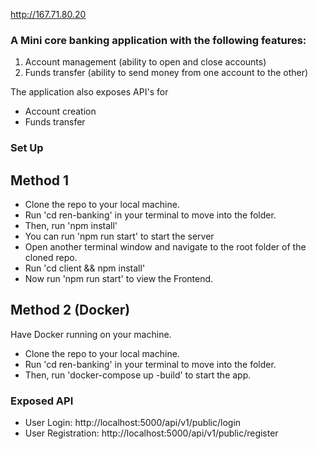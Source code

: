 http://167.71.80.20

### A Mini core banking application with the following features:

1. Account management (ability to open and close accounts)
2. Funds transfer (ability to send money from one account to the other)

The application also exposes API's for
- Account creation
- Funds transfer

### Set Up
## Method 1
- Clone the repo to your local machine.
- Run 'cd ren-banking' in your terminal to move into the folder.
- Then, run 'npm install'
- You can run 'npm run start' to start the server
- Open another terminal window and navigate to the root folder of the cloned repo.
- Run 'cd client && npm install'
- Now run 'npm run start' to view the Frontend.

## Method 2 (Docker)
Have Docker running on your machine.
- Clone the repo to your local machine.
- Run 'cd ren-banking' in your terminal to move into the folder.
- Then, run 'docker-compose up -build' to start the app.

### Exposed API

- User Login: http://localhost:5000/api/v1/public/login
- User Registration: http://localhost:5000/api/v1/public/register

